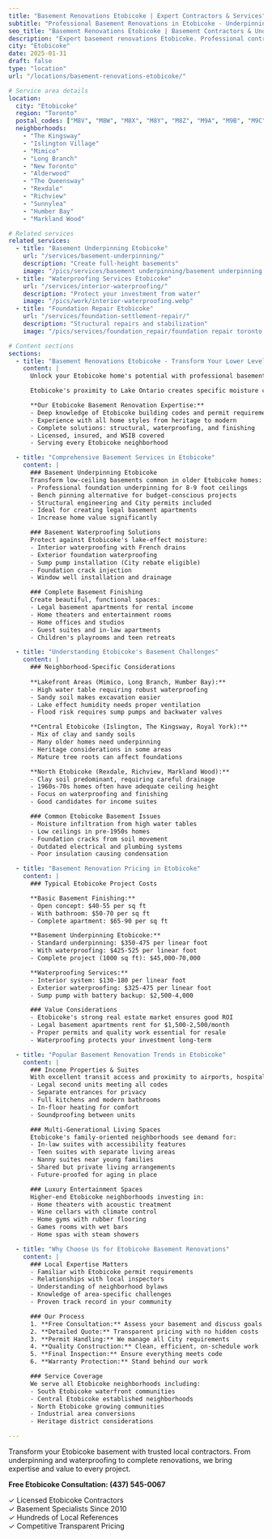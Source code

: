 ```yaml
---
title: "Basement Renovations Etobicoke | Expert Contractors & Services"
subtitle: "Professional Basement Renovations in Etobicoke - Underpinning, Waterproofing & Finishing"
seo_title: "Basement Renovations Etobicoke | Basement Contractors & Underpinning"
description: "Expert basement renovations Etobicoke. Professional contractors for basement underpinning, waterproofing, and finishing. Serving all Etobicoke neighborhoods. Free quotes."
city: "Etobicoke"
date: 2025-01-31
draft: false
type: "location"
url: "/locations/basement-renovations-etobicoke/"

# Service area details
location:
  city: "Etobicoke"
  region: "Toronto"
  postal_codes: ["M8V", "M8W", "M8X", "M8Y", "M8Z", "M9A", "M9B", "M9C", "M9P", "M9R", "M9V", "M9W"]
  neighborhoods:
    - "The Kingsway"
    - "Islington Village"
    - "Mimico"
    - "Long Branch"
    - "New Toronto"
    - "Alderwood"
    - "The Queensway"
    - "Rexdale"
    - "Richview"
    - "Sunnylea"
    - "Humber Bay"
    - "Markland Wood"

# Related services
related_services:
  - title: "Basement Underpinning Etobicoke"
    url: "/services/basement-underpinning/"
    description: "Create full-height basements"
    image: "/pics/services/basement underpinning/basement underpinning toronto.webp"
  - title: "Waterproofing Services Etobicoke"
    url: "/services/interior-waterproofing/"
    description: "Protect your investment from water"
    image: "/pics/work/interior-waterproofing.webp"
  - title: "Foundation Repair Etobicoke"
    url: "/services/foundation-settlement-repair/"
    description: "Structural repairs and stabilization"
    image: "/pics/services/foundation_repair/foundation repair toronto.webp"

# Content sections
sections:
  - title: "Basement Renovations Etobicoke - Transform Your Lower Level"
    content: |
      Unlock your Etobicoke home's potential with professional basement renovations. As experienced basement contractors serving Etobicoke since 2010, we understand the unique characteristics of homes throughout this diverse Toronto borough - from century homes in The Kingsway to post-war bungalows in Mimico.

      Etobicoke's proximity to Lake Ontario creates specific moisture challenges, while varying soil conditions from the Humber River valley to the Queensway require specialized expertise. Whether you need basement underpinning to gain ceiling height, waterproofing to combat moisture, or complete finishing for a legal basement apartment, we deliver exceptional results.

      **Our Etobicoke Basement Renovation Expertise:**
      - Deep knowledge of Etobicoke building codes and permit requirements
      - Experience with all home styles from heritage to modern
      - Complete solutions: structural, waterproofing, and finishing
      - Licensed, insured, and WSIB covered
      - Serving every Etobicoke neighborhood

  - title: "Comprehensive Basement Services in Etobicoke"
    content: |
      ### Basement Underpinning Etobicoke
      Transform low-ceiling basements common in older Etobicoke homes:
      - Professional foundation underpinning for 8-9 foot ceilings
      - Bench pinning alternative for budget-conscious projects
      - Structural engineering and City permits included
      - Ideal for creating legal basement apartments
      - Increase home value significantly

      ### Basement Waterproofing Solutions
      Protect against Etobicoke's lake-effect moisture:
      - Interior waterproofing with French drains
      - Exterior foundation waterproofing
      - Sump pump installation (City rebate eligible)
      - Foundation crack injection
      - Window well installation and drainage

      ### Complete Basement Finishing
      Create beautiful, functional spaces:
      - Legal basement apartments for rental income
      - Home theaters and entertainment rooms
      - Home offices and studios
      - Guest suites and in-law apartments
      - Children's playrooms and teen retreats

  - title: "Understanding Etobicoke's Basement Challenges"
    content: |
      ### Neighborhood-Specific Considerations
      
      **Lakefront Areas (Mimico, Long Branch, Humber Bay):**
      - High water table requiring robust waterproofing
      - Sandy soil makes excavation easier
      - Lake effect humidity needs proper ventilation
      - Flood risk requires sump pumps and backwater valves

      **Central Etobicoke (Islington, The Kingsway, Royal York):**
      - Mix of clay and sandy soils
      - Many older homes need underpinning
      - Heritage considerations in some areas
      - Mature tree roots can affect foundations

      **North Etobicoke (Rexdale, Richview, Markland Wood):**
      - Clay soil predominant, requiring careful drainage
      - 1960s-70s homes often have adequate ceiling height
      - Focus on waterproofing and finishing
      - Good candidates for income suites

      ### Common Etobicoke Basement Issues
      - Moisture infiltration from high water tables
      - Low ceilings in pre-1950s homes
      - Foundation cracks from soil movement
      - Outdated electrical and plumbing systems
      - Poor insulation causing condensation

  - title: "Basement Renovation Pricing in Etobicoke"
    content: |
      ### Typical Etobicoke Project Costs

      **Basic Basement Finishing:**
      - Open concept: $40-55 per sq ft
      - With bathroom: $50-70 per sq ft
      - Complete apartment: $65-90 per sq ft

      **Basement Underpinning Etobicoke:**
      - Standard underpinning: $350-475 per linear foot
      - With waterproofing: $425-525 per linear foot
      - Complete project (1000 sq ft): $45,000-70,000

      **Waterproofing Services:**
      - Interior system: $130-180 per linear foot
      - Exterior waterproofing: $325-475 per linear foot
      - Sump pump with battery backup: $2,500-4,000

      ### Value Considerations
      - Etobicoke's strong real estate market ensures good ROI
      - Legal basement apartments rent for $1,500-2,500/month
      - Proper permits and quality work essential for resale
      - Waterproofing protects your investment long-term

  - title: "Popular Basement Renovation Trends in Etobicoke"
    content: |
      ### Income Properties & Suites
      With excellent transit access and proximity to airports, hospitals, and colleges, Etobicoke basement apartments are in high demand:
      - Legal second units meeting all codes
      - Separate entrances for privacy
      - Full kitchens and modern bathrooms
      - In-floor heating for comfort
      - Soundproofing between units

      ### Multi-Generational Living Spaces
      Etobicoke's family-oriented neighborhoods see demand for:
      - In-law suites with accessibility features
      - Teen suites with separate living areas
      - Nanny suites near young families
      - Shared but private living arrangements
      - Future-proofed for aging in place

      ### Luxury Entertainment Spaces
      Higher-end Etobicoke neighborhoods investing in:
      - Home theaters with acoustic treatment
      - Wine cellars with climate control
      - Home gyms with rubber flooring
      - Games rooms with wet bars
      - Home spas with steam showers

  - title: "Why Choose Us for Etobicoke Basement Renovations"
    content: |
      ### Local Expertise Matters
      - Familiar with Etobicoke permit requirements
      - Relationships with local inspectors
      - Understanding of neighborhood bylaws
      - Knowledge of area-specific challenges
      - Proven track record in your community

      ### Our Process
      1. **Free Consultation:** Assess your basement and discuss goals
      2. **Detailed Quote:** Transparent pricing with no hidden costs
      3. **Permit Handling:** We manage all City requirements
      4. **Quality Construction:** Clean, efficient, on-schedule work
      5. **Final Inspection:** Ensure everything meets code
      6. **Warranty Protection:** Stand behind our work

      ### Service Coverage
      We serve all Etobicoke neighborhoods including:
      - South Etobicoke waterfront communities
      - Central Etobicoke established neighborhoods  
      - North Etobicoke growing communities
      - Industrial area conversions
      - Heritage district considerations

---
```


Transform your Etobicoke basement with trusted local contractors. From underpinning and waterproofing to complete renovations, we bring expertise and value to every project.

**Free Etobicoke Consultation: (437) 545-0067**

✓ Licensed Etobicoke Contractors  
✓ Basement Specialists Since 2010  
✓ Hundreds of Local References  
✓ Competitive Transparent Pricing